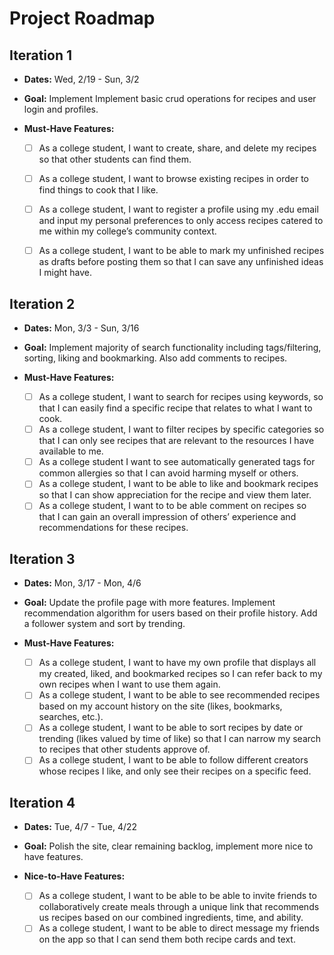 # Project Roadmap

## Iteration 1

* **Dates:**
Wed, 2/19 - Sun, 3/2

* **Goal:**
Implement Implement basic crud operations for recipes and user login and profiles.

* **Must-Have Features:**
  
  * [ ] As a college student, I want to create, share, and delete my recipes so that other students can find them.
  * [ ] As a college student, I want to browse existing recipes in order to find things to cook that I like.
  * [ ] As a college student, I want to register a profile using my .edu email and input my personal preferences to only access recipes catered to me within my college’s community context.  
  * [ ] As a college student, I want to be able to mark my unfinished recipes as drafts before posting them so that I can save any unfinished ideas I might have.


## Iteration 2

* **Dates:**
Mon, 3/3 - Sun, 3/16

* **Goal:**
Implement majority of search functionality including tags/filtering, sorting, liking and bookmarking. Also add comments to recipes.

* **Must-Have Features:**
  
  * [ ] As a college student, I want to search for recipes using keywords, so that I can easily find a specific recipe that relates to what I want to cook.
  * [ ] As a college student, I want to filter recipes by specific categories so that I can only see recipes that are relevant to the resources I have available to me.
  * [ ] As a college student I want to see automatically generated tags for common allergies so that I can avoid harming myself or others. 
  * [ ] As a college student, I want to be able to like and bookmark recipes so that I can show appreciation for the recipe and view them later. 
  * [ ] As a college student, I want to to be able comment on recipes so that I can gain an overall impression of others’ experience and recommendations for these recipes.  

## Iteration 3

* **Dates:**
Mon, 3/17 - Mon, 4/6

* **Goal:**
Update the profile page with more features. Implement recommendation algorithm for users based on their profile history. Add a follower system and sort by trending.

* **Must-Have Features:**

  * [ ] As a college student, I want to have my own profile that displays all my created, liked, and bookmarked recipes so I can refer back to my own recipes when I want to use them again.
  * [ ] As a college student, I want to be able to see recommended recipes based on my account history on the site (likes, bookmarks, searches, etc.).
  * [ ] As a college student, I want to be able to sort recipes by date or trending (likes valued by time of like) so that I can narrow my search to recipes that other students approve of. 
  * [ ] As a college student, I want to be able to follow different creators whose recipes I like, and only see their recipes on a specific feed.

## Iteration 4

* **Dates:**
Tue, 4/7 - Tue, 4/22

* **Goal:**
Polish the site, clear remaining backlog, implement more nice to have features.
  
* **Nice-to-Have Features:**

  * [ ] As a college student, I want to be able to be able to invite friends to collaboratively create meals through a unique link that recommends us recipes based on our combined ingredients, time, and ability.
  * [ ] As a college student, I want to be able to direct message my friends on the app so that I can send them both recipe cards and text. 